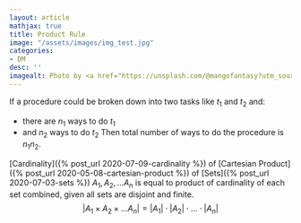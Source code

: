 ```yaml
---
layout: article
mathjax: true
title: Product Rule
image: "/assets/images/img_test.jpg"
categories:
- DM
desc: '' 
imagealt: Photo by <a href="https://unsplash.com/@mangofantasy?utm_source=unsplash&utm_medium=referral&utm_content=creditCopyText">Tim Johnson</a> on <a href="https://unsplash.com/s/photos/logic?utm_source=unsplash&utm_medium=referral&utm_content=creditCopyText">Unsplash</a>
---
```


If a procedure could be broken down into two tasks like $t_1$ and $t_2$ and:
* there are $n_1$ ways to do $t_1$
* and $n_2$ ways to do $t_2$
Then total number of ways to do the procedure is $n_1 n_2$.

[Cardinality]({% post_url 2020-07-09-cardinality %}) of [Cartesian Product]({% post_url 2020-05-08-cartesian-product %}) of [Sets]({% post_url 2020-07-03-sets %}) $A_1, A_2, \dots A_n$ is equal to product of cardinality of each set combined, given all sets are disjoint and finite.
$$|A_1 \times A_2 \times \dots A_n| = |A_1| \cdot |A_2| \cdot \dots \cdot |A_n|$$